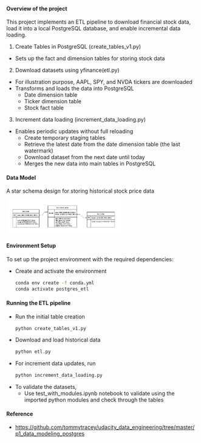 #### Overview of the project   

This project implements an ETL pipeline to download financial stock data, load it into a local PostgreSQL database, and enable incremental data loading.

1. Create Tables in PostgreSQL (create_tables_v1.py)  
- Sets up the fact and dimension tables for storing stock data
2. Download datasets using yfinance(etl.py)
- For illustration purpose, AAPL, SPY, and NVDA tickers are downloaded
- Transforms and loads the data into PostgreSQL 
    - Date dimension table
    - Ticker dimension table
    - Stock fact table
3. Increment data loading (increment_data_loading.py)
- Enables periodic updates without full reloading
    - Create temporary staging tables
    - Retrieve the latest date from the date dimension table (the last watermark)
    - Download dataset from the next date until today
    - Merges the new data into main tables in PostgreSQL 

#### Data Model

A star schema design for storing historical stock price data

<img src = "./images/star.png" width="60%" height="60%">

#### Environment Setup

To set up the project environment with the required dependencies:

- Create and activate the environment 
    ```bash
    conda env create -f conda.yml
    conda activate postgres_etl
    ```

#### Running the ETL pipeline
- Run the initial table creation
    ```bash 
    python create_tables_v1.py
    ```
- Download and load historical data 
    ```bash 
    python etl.py
    ```
- For increment data updates, run 
    ```bash 
    python increment_data_loading.py
    ```
- To validate the datasets, 
    - Use test_with_modules.ipynb notebook to validate using the imported python modules and check through the tables 

#### Reference
- https://github.com/tommytracey/udacity_data_engineering/tree/master/p1_data_modeling_postgres
